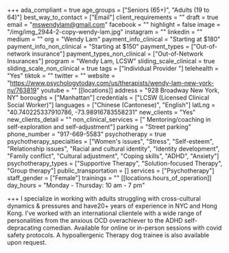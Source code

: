 +++
ada_compliant = true
age_groups = ["Seniors (65+)", "Adults (19 to 64)"]
best_way_to_contact = ["Email"]
client_requirements = ""
draft = true
email = "mswendylam@gmail.com"
facebook = ""
highlight = false
image = "/img/img_2944-2-copy-wendy-lam.jpg"
instagram = ""
linkedin = ""
medium = ""
org = "Wendy Lam"
payment_info_clinical = "Starting at $180"
payment_info_non_clinical = "Starting at $150"
payment_types = ["Out-of-network insurance"]
payment_types_non_clinical = ["Out-of-Network Insurances"]
program = "Wendy Lam, LCSW"
sliding_scale_clinical = true
sliding_scale_non_clinical = true
tags = ["Individual Provider "]
telehealth = "Yes"
tiktok = ""
twitter = ""
website = "https://www.psychologytoday.com/us/therapists/wendy-lam-new-york-ny/763819"
youtube = ""
[[locations]]
address = "928 Broadway New York, NY"
boroughs = ["Manhattan"]
credentials = ["LCSW (Licensed Clinical Social Worker)"]
languages = ["Chinese (Cantonese)", "English"]
latLng = "40.740225337910786, -73.98916783558231"
new_clients = "Yes"
new_clients_detail = ""
non_clinical_services = [" Mentoring/coaching in self-exploration and self-adjustment"]
parking = "Street parking"
phone_number = "917-669-5583"
psychotherapy = true
psychotherapy_specialties = ["Women's issues", "Stress", "Self-esteem", "Relationship issues", "Racial and cultural identity", "Identity development", "Family conflict", "Cultural adjustment", "Coping skills", "ADHD", "Anxiety"]
psychotherapy_types = ["Supportive Therapy", "Solution-focused Therapy", "Group therapy"]
public_transportation = []
services = ["Psychotherapy"]
staff_gender = ["Female"]
trainings = ""
[[locations.hours_of_operation]]
day_hours = "Monday - Thursday: 10 am - 7 pm"

+++
I specialize in working with adults struggling with cross-cultural dynamics & pressures and have20+ years of experience in NYC and Hong Kong. I’ve worked with an international clientele with a wide range of personalities from the anxious OCD overachiever to the ADHD self-depracating comedian. Available for online or in-person sessions with covid safety protocols. A hypoallergenic Therapy dog trainee is also available upon request.